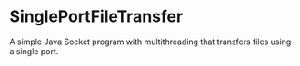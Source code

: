 SinglePortFileTransfer
==================

A simple Java Socket program with multithreading that transfers files using a single port.
